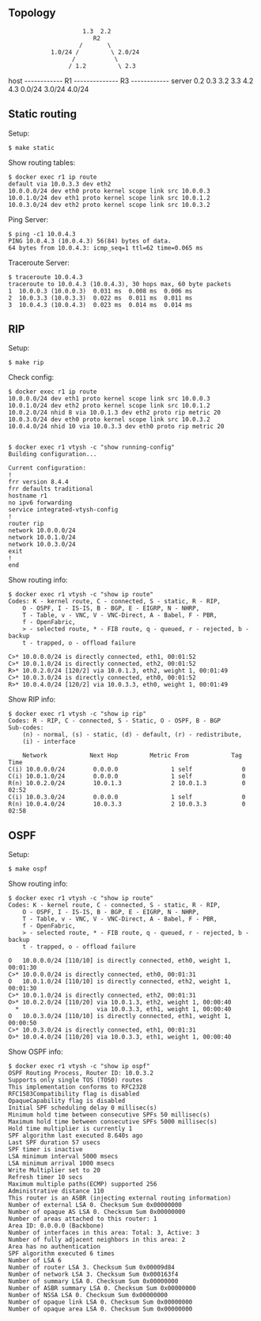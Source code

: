 ## Topology

                         1.3  2.2
                            R2
                        /       \
                1.0/24 /         \ 2.0/24
                      /           \
                     / 1.2         \ 2.3
host ------------ R1 -------------- R3 ------------ server
  0.2          0.3  3.2          3.3  4.2           4.3
       0.0/24            3.0/24            4.0/24


## Static routing

Setup:

    $ make static

Show routing tables:

    $ docker exec r1 ip route
    default via 10.0.3.3 dev eth2
    10.0.0.0/24 dev eth0 proto kernel scope link src 10.0.0.3
    10.0.1.0/24 dev eth1 proto kernel scope link src 10.0.1.2
    10.0.3.0/24 dev eth2 proto kernel scope link src 10.0.3.2

Ping Server:

    $ ping -c1 10.0.4.3
    PING 10.0.4.3 (10.0.4.3) 56(84) bytes of data.
    64 bytes from 10.0.4.3: icmp_seq=1 ttl=62 time=0.065 ms

Traceroute Server:

    $ traceroute 10.0.4.3
    traceroute to 10.0.4.3 (10.0.4.3), 30 hops max, 60 byte packets
    1  10.0.0.3 (10.0.0.3)  0.031 ms  0.008 ms  0.006 ms
    2  10.0.3.3 (10.0.3.3)  0.022 ms  0.011 ms  0.011 ms
    3  10.0.4.3 (10.0.4.3)  0.023 ms  0.014 ms  0.014 ms


## RIP

Setup:

    $ make rip

Check config:

    $ docker exec r1 ip route
    10.0.0.0/24 dev eth1 proto kernel scope link src 10.0.0.3
    10.0.1.0/24 dev eth2 proto kernel scope link src 10.0.1.2
    10.0.2.0/24 nhid 8 via 10.0.1.3 dev eth2 proto rip metric 20
    10.0.3.0/24 dev eth0 proto kernel scope link src 10.0.3.2
    10.0.4.0/24 nhid 10 via 10.0.3.3 dev eth0 proto rip metric 20


    $ docker exec r1 vtysh -c "show running-config"
    Building configuration...

    Current configuration:
    !
    frr version 8.4.4
    frr defaults traditional
    hostname r1
    no ipv6 forwarding
    service integrated-vtysh-config
    !
    router rip
    network 10.0.0.0/24
    network 10.0.1.0/24
    network 10.0.3.0/24
    exit
    !
    end


Show routing info:

    $ docker exec r1 vtysh -c "show ip route"
    Codes: K - kernel route, C - connected, S - static, R - RIP,
        O - OSPF, I - IS-IS, B - BGP, E - EIGRP, N - NHRP,
        T - Table, v - VNC, V - VNC-Direct, A - Babel, F - PBR,
        f - OpenFabric,
        > - selected route, * - FIB route, q - queued, r - rejected, b - backup
        t - trapped, o - offload failure

    C>* 10.0.0.0/24 is directly connected, eth1, 00:01:52
    C>* 10.0.1.0/24 is directly connected, eth2, 00:01:52
    R>* 10.0.2.0/24 [120/2] via 10.0.1.3, eth2, weight 1, 00:01:49
    C>* 10.0.3.0/24 is directly connected, eth0, 00:01:52
    R>* 10.0.4.0/24 [120/2] via 10.0.3.3, eth0, weight 1, 00:01:49


Show RIP info:

    $ docker exec r1 vtysh -c "show ip rip"
    Codes: R - RIP, C - connected, S - Static, O - OSPF, B - BGP
    Sub-codes:
        (n) - normal, (s) - static, (d) - default, (r) - redistribute,
        (i) - interface

        Network            Next Hop         Metric From            Tag Time
    C(i) 10.0.0.0/24        0.0.0.0               1 self              0
    C(i) 10.0.1.0/24        0.0.0.0               1 self              0
    R(n) 10.0.2.0/24        10.0.1.3              2 10.0.1.3          0 02:52
    C(i) 10.0.3.0/24        0.0.0.0               1 self              0
    R(n) 10.0.4.0/24        10.0.3.3              2 10.0.3.3          0 02:58


## OSPF

Setup:

    $ make ospf

Show routing info:

    $ docker exec r1 vtysh -c "show ip route"
    Codes: K - kernel route, C - connected, S - static, R - RIP,
        O - OSPF, I - IS-IS, B - BGP, E - EIGRP, N - NHRP,
        T - Table, v - VNC, V - VNC-Direct, A - Babel, F - PBR,
        f - OpenFabric,
        > - selected route, * - FIB route, q - queued, r - rejected, b - backup
        t - trapped, o - offload failure

    O   10.0.0.0/24 [110/10] is directly connected, eth0, weight 1, 00:01:30
    C>* 10.0.0.0/24 is directly connected, eth0, 00:01:31
    O   10.0.1.0/24 [110/10] is directly connected, eth2, weight 1, 00:01:30
    C>* 10.0.1.0/24 is directly connected, eth2, 00:01:31
    O>* 10.0.2.0/24 [110/20] via 10.0.1.3, eth2, weight 1, 00:00:40
      *                      via 10.0.3.3, eth1, weight 1, 00:00:40
    O   10.0.3.0/24 [110/10] is directly connected, eth1, weight 1, 00:00:50
    C>* 10.0.3.0/24 is directly connected, eth1, 00:01:31
    O>* 10.0.4.0/24 [110/20] via 10.0.3.3, eth1, weight 1, 00:00:40


Show OSPF info:

    $ docker exec r1 vtysh -c "show ip ospf"
    OSPF Routing Process, Router ID: 10.0.3.2
    Supports only single TOS (TOS0) routes
    This implementation conforms to RFC2328
    RFC1583Compatibility flag is disabled
    OpaqueCapability flag is disabled
    Initial SPF scheduling delay 0 millisec(s)
    Minimum hold time between consecutive SPFs 50 millisec(s)
    Maximum hold time between consecutive SPFs 5000 millisec(s)
    Hold time multiplier is currently 1
    SPF algorithm last executed 8.640s ago
    Last SPF duration 57 usecs
    SPF timer is inactive
    LSA minimum interval 5000 msecs
    LSA minimum arrival 1000 msecs
    Write Multiplier set to 20
    Refresh timer 10 secs
    Maximum multiple paths(ECMP) supported 256
    Administrative distance 110
    This router is an ASBR (injecting external routing information)
    Number of external LSA 0. Checksum Sum 0x00000000
    Number of opaque AS LSA 0. Checksum Sum 0x00000000
    Number of areas attached to this router: 1
    Area ID: 0.0.0.0 (Backbone)
    Number of interfaces in this area: Total: 3, Active: 3
    Number of fully adjacent neighbors in this area: 2
    Area has no authentication
    SPF algorithm executed 6 times
    Number of LSA 6
    Number of router LSA 3. Checksum Sum 0x00009d84
    Number of network LSA 3. Checksum Sum 0x000163f4
    Number of summary LSA 0. Checksum Sum 0x00000000
    Number of ASBR summary LSA 0. Checksum Sum 0x00000000
    Number of NSSA LSA 0. Checksum Sum 0x00000000
    Number of opaque link LSA 0. Checksum Sum 0x00000000
    Number of opaque area LSA 0. Checksum Sum 0x00000000
